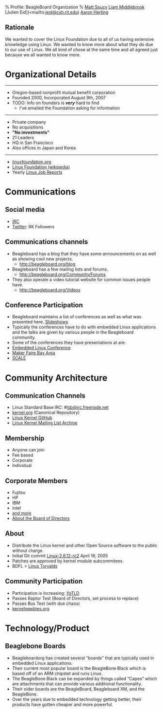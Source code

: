 % Profile: BeagleBoard Organization
% [Matt Soucy](mailto:msoucy@csh.rit.edu)
  [Liam Middlebrook](mailto:liammiddlebrook@gmail.com)
  [Julien Eid](<mailto:jeid@csh.rit.edu)
  [Aaron Herting](mailto:adh2380@rit.edu)


## Rationale

We wanted to cover the Linux Foundation due to all of us having extensive knowledge using Linux. We wanted to know more about what they do due to our use of Linux. We all kind of chose at the same time and all agreed just because we all wanted to know more.

# Organizational Details

---

- Oregon-based nonprofit mutual benefit corporation
- Founded 2000, Incorporated August 9th, 2007
- TODO: Info on founders is ***very*** hard to find
	- I've emailed the Foundation asking for information

---

- Private company
- No acquisitions
- **"No investments"**
- 21 Leaders
- HQ in San Francisco
- Also offices in Japan and Korea

---

- [linuxfoundation.org](http://linuxfoundation.org)
- [Linux Foundation (wikipedia)](http://en.wikipedia.org/wiki/Linux_Foundation)
- Yearly [Linux Job Reports](http://www.linuxfoundation.org/publications/linux-foundation)


# Communications

## Social media

- [IRC](http://beagleboard.org/Community/Live%20Chat)
- [Twitter](https://twitter.com/beagleboardorg): 6K Followers

## Communications channels

- Beagleboard has a blog that they have some announcements on as well as showing cool new projects.
	- <http://beagleboard.org/blog>
- Beagleboard has a few mailing lists and forums.
	- <http://beagleboard.org/Community/Forums>
- They also operate a video tutorial website for common issues people have.
	- <http://beagleboard.org/Videos>

## Conference Participation

- Beagleboard maintains a list of conferences as well as what was presented here. [Slideshows](<http://beagleboard.org/show/>)
- Typically the conferences have to do with embedded Linux applications and the talks are given by various people in the Beagleboard community.
- Some of the conferences they have presentations at are:
- [Embedded Linux Conference](<http://beagleboard.org/show/elc2015/>)
- [Maker Faire Bay Area](<http://beagleboard.org/show/makerfairebayarea2015/>)
- [SCALE](<http://beagleboard.org/show/scale2015/>)

# Community Architecture

## Communication Channels

- Linux Standard Base IRC: #lsb@irc.freenode.net
- [kernel.org](http://kernel.org) (Canonical Repository)
- [Linux Kernel GitHub](https://github.com/torvalds/linux)
- [Linux Kernel Mailing List Archive](https://lkml.org/)

## Membership

- Anyone can join
- Fee based
- Corporate
- Individual

## Corporate Members

- Fujitsu
- HP
- IBM
- Intel
- [and more](http://www.linuxfoundation.org/about/members)
- [About the Board of Directors](http://www.linuxfoundation.org/about/board-members)

## About

- Distribute the Linux kernel and other Open Source software to the public without charge.
- Initial Git commit [Linux-2.6.12-rc2](https://github.com/torvalds/linux/commit/1da177e4c3f41524e886b7f1b8a0c1fc7321cac2) April 16, 2005
- Patches are approved by kernel module subcommitees
- BDFL = [Linus Torvalds](http://en.wikipedia.org/wiki/Linus_Torvalds)

## Community Participation

- Participation is increasing: [YoTLD](http://www.zdnet.com/article/linus-torvalds-still-wants-the-linux-desktop/)
- Passes Raptor Test (Board of Directors, set process to replace)
- Passes Bus Test (with due chaos)
- [kernelnewbies.org](http://kernelnewbies.org/)

# Technology/Product

## Beaglebone Boards

- Beagleboardorg has created several “boards” that are typically used in embedded Linux applications.
- Their current most popular board is the BeagleBone Black which is based off of an ARM chipstet and runs Linux.
- The BeagleBone Black can be expanded by things called “Capes” which are attachments that can provide various additional functionality.
- Their older boards are the BeagleBoard, Beagleboard XM, and the BeagleBone.
- Over the years due to embedded technology getting better, their products have gotten cheaper and more powerful.
